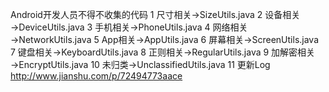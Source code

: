 Android开发人员不得不收集的代码 
1 尺寸相关→SizeUtils.java
2 设备相关→DeviceUtils.java
3 手机相关→PhoneUtils.java
4 网络相关→NetworkUtils.java
5 App相关→AppUtils.java
6 屏幕相关→ScreenUtils.java
7 键盘相关→KeyboardUtils.java
8 正则相关→RegularUtils.java
9 加解密相关→EncryptUtils.java
10  未归类→UnclassifiedUtils.java
11  更新Log
http://www.jianshu.com/p/72494773aace
